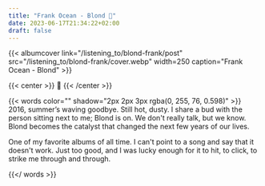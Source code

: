```yaml
---
title: "Frank Ocean - Blond 🐐"
date: 2023-06-17T21:34:22+02:00
draft: false
---
```


{{< albumcover
    link="/listening_to/blond-frank/post"
    src="/listening_to/blond-frank/cover.webp"
    width=250
    caption="Frank Ocean - Blond"
    >}}

{{< center >}}
🐐
{{< /center >}}



{{< words color="" shadow="2px 2px 3px rgba(0, 255, 76, 0.598)" >}}
2016, summer’s waving goodbye. Still hot, dusty. I share a bud with the person sitting next to me; Blond is on. We don't really talk, but we know. Blond becomes the catalyst that changed the next few years of our lives.

One of my favorite albums of all time. I can't point to a song and say that it doesn't work. Just too good, and I was lucky enough for it to hit, to click, to strike me through and through.

{{</ words >}}